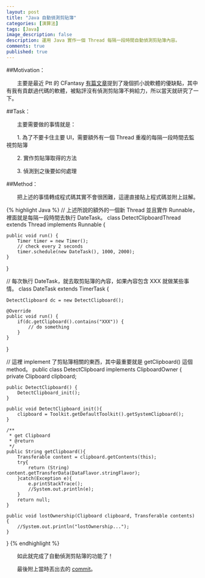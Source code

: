 ```yaml
---
layout: post
title: "Java 自動偵測剪貼簿"
categories: [演算法]
tags: [Java]
image_description: false
description: 運用 Java 實作一個 Thread 每隔一段時間自動偵測剪貼簿內容。
comments: true
published: true
---
```


##Motivation：

　　主要是最近 Ptt 的 CFantasy <a href="https://www.ptt.cc/bbs/CFantasy/M.1459536539.A.733.html">有篇文章</a>提到了幾個抓小說軟體的優缺點，其中有我有貢獻過代碼的軟體，被點評沒有偵測剪貼簿不夠給力，所以當天就研究了一下。

##Task：

　　主要需要做的事情就是：

　　1. 為了不要卡住主要 UI，需要額外有一個 Thread 重複的每隔一段時間去監視剪貼簿

　　2. 實作剪貼簿取得的方法

　　3. 偵測到之後要如何處理

##Method：

　　把上述的事情轉成程式碼其實不會很困難，這邊直接貼上程式碼並附上註解。

{% highlight Java %}
// 上述所說的額外的一個新 Thread 並且實作 Runnable，裡面就是每隔一段時間去執行 DateTask。
class DetectClipboardThread extends Thread implements Runnable {
	
	public void run() {
		Timer timer = new Timer();
		// check every 2 seconds
		timer.schedule(new DateTask(), 1000, 2000); 
	}
}

// 每次執行 DateTask，就去取剪貼簿的內容，如果內容包含 XXX 就做某些事情。
class DateTask extends TimerTask {
	
	DetectClipboard dc = new DetectClipboard();
	
	@Override
	public void run() {
		if(dc.getClipboard().contains("XXX")) {
			// do something
		}
	}
}

// 這裡 implement 了剪貼簿相關的東西，其中最重要就是 getClipboard() 這個 method。
public class DetectClipboard implements ClipboardOwner {
    private Clipboard clipboard;

    public DetectClipboard() {
    	DetectClipboard_init();
    }

    public void DetectClipboard_init(){
        clipboard = Toolkit.getDefaultToolkit().getSystemClipboard();
    }

    /**
     * get Clipboard
     * @return
     */
    public String getClipboard(){
        Transferable content = clipboard.getContents(this);
        try{
            return (String) content.getTransferData(DataFlavor.stringFlavor);
        }catch(Exception e){
            e.printStackTrace();
            //System.out.println(e);
        }
        return null;
    }
    
    public void lostOwnership(Clipboard clipboard, Transferable contents) {
        //System.out.println("lostOwnership...");
    }
}
{% endhighlight %}

　　如此就完成了自動偵測剪貼簿的功能了！

　　最後附上當時丟出去的 <a href="https://github.com/pupuliao/JNovelDownloader/pull/7">commit</a>。
